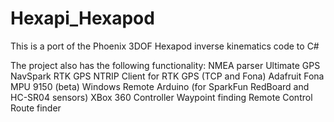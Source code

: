 # Hexapi_Hexapod

This is a port of the Phoenix 3DOF Hexapod inverse kinematics code to C#

The project also has the following functionality:
NMEA parser
Ultimate GPS
NavSpark RTK GPS
NTRIP Client for RTK GPS (TCP and Fona)
Adafruit Fona
MPU 9150 (beta)
Windows Remote Arduino (for SparkFun RedBoard and HC-SR04 sensors)
XBox 360 Controller
Waypoint finding
Remote Control
Route finder





